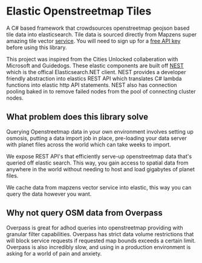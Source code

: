 # Elastic Openstreetmap Tiles
A C# based framework that crowdsources openstreetmap geojson based tile data into elasticsearch. Tile data is sourced directly from Mapzens super amazing tile vector [service](https://mapzen.com/projects/vector-tiles/). You will need to sign up for a [free API key](https://mapzen.com/documentation/vector-tiles/api-keys-and-rate-limits/) before using this library.

This project was inspired from the Cities Unlocked collaberation with Microsoft and Guidedogs. These elastic components are built off [NEST](https://github.com/elastic/elasticsearch-net) which is the offical Elasticsearch.NET client. NEST provides a developer friendly abstraction into elastics REST API which translates C# lambda functions into elastic http API statements. NEST also has connection pooling baked in to remove failed nodes from the pool of connecting cluster nodes.

## What problem does this library solve
Querying Openstreetmap data in your own environment involves setting up osmosis, putting a data import job in place, pre-loading your data server with planet files across the world which can take weeks to import. 

We expose REST API's that efficiently serve-up openstreetmap data that's queried off elastic search. This way, you gain access to spatial data from anywhere in the world without needing to host and load gigabytes of planet files. 

We cache data from mapzens vector service into elastic, this way you can query the data however you want.

## Why not query OSM data from Overpass
Overpass is great for adhod queries into openstreetmap providing with granular filter capabilities. Overpass has strict data volume restrictions that will block service requests if requested map bounds exceeds a certain limit. Overpass is also incredibly slow, and using in a production environment is asking for a world of pain and anxiety. 

